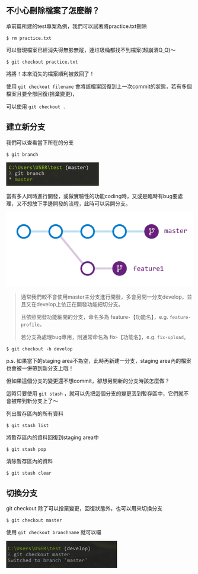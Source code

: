 ## 不小心刪除檔案了怎麼辦？

承前篇所建的test專案為例，我們可以試著將practice.txt刪除

```
$ rm practice.txt
```

可以發現檔案已經消失得無影無蹤，連垃圾桶都找不到檔案\(超崩潰Q\_Q\)～

```
$ git checkout practice.txt
```

將將！本來消失的檔案順利被救回了！

使用 `git checkout filename` 會將該檔案回復到上一次commit的狀態，若有多個檔案且要全部回復\(捨棄變更\)，

可以使用 `git checkout .`

## 建立新分支

我們可以查看當下所在的分支

```
$ git branch
```

![](/assets/11)

當有多人同時進行開發，或做實驗性的功能coding時，又或是臨時有bug要處理，又不想放下手邊開發的流程，此時可以另開分支。

![](/assets/12)

> 通常我們較不會使用master主分支進行開發，多會另開一分支develop，並且又在develop上依正在開發功能細切分支。
>
> 且依照開發功能細開的分支，命名多為 feature-【功能名】，e.g. `feature-profile`。
>
> 若分支為處理bug專用，則通常命名為 fix-【功能名】，e.g. `fix-upload`。

```
$ git checkout -b develop
```

p.s. 如果當下的staging area不為空，此時再新建一分支，staging area內的檔案也會被一併帶到新分支上哦！

但如果這個分支的變更還不想commit，卻想另開新的分支時該怎麼做？

這時只要使用 `git stash` ，就可以先把這個分支的變更丟到暫存區中，它們就不會被帶到新分支上了～

列出暫存區內的所有資料

```
$ git stash list
```

將暫存區內的資料回復到staging area中

```
$ git stash pop
```

清除暫存區內的資料

```
$ git stash clear
```

## 切換分支

git checkout 除了可以捨棄變更，回復狀態外，也可以用來切換分支

```
$ git checkout master
```

使用 `git checkout branchname` 就可以囉

![](/assets/14)

